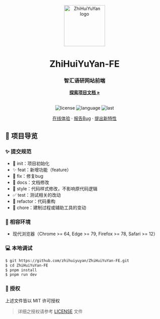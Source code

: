 <div align="center">
  <img width="130" src="https://github.com/zhihuiyuyan/ZhiHuiYuYan-FE/blob/main/public/images/header/logo.png?raw=true" alt="ZhiHuiYuYan logo">
  <h1 align="center">ZhiHuiYuYan-FE</h1>
  <h3>智汇语研网站前端</h3>
  <a href="https://github.com/zhihuiyuyan/ZhiHuiYuYan-FE"><strong>探索项目文档 »</strong></a>
  <br />
  <br />

  ![license](https://img.shields.io/github/license/zhihuiyuyan/ZhiHuiYuYan-FE)
  ![language](https://img.shields.io/github/languages/top/zhihuiyuyan/ZhiHuiYuYan-FE)
  ![last](https://img.shields.io/github/last-commit/zhihuiyuyan/ZhiHuiYuYan-FE)

  <a href="https://zhihuiyuyan.vercel.app/" target="_blank">在线体验</a>
  ·
  <a href="https://github.com/zhihuiyuyan/ZhiHuiYuYan-FE/issues">报告Bug</a>
  ·
  <a href="https://github.com/zhihuiyuyan/ZhiHuiYuYan-FE/issues">提出新特性</a>
</div>

## 🔖 项目导览

### ✨ 提交规范

- 🎉 init：项目初始化
- ✨ feat：新增功能（feature）
- 🐞 fix：修复bug
- 📃 docs：文档修改
- 🌈 style：代码样式修改，不影响原代码逻辑
- ✅ test：测试相关的改动
- 🔨 refactor：代码重构
- 🔧 chore：建制过程或辅助工具的变动

### 🎯 相容环境

- 现代浏览器（Chrome >= 64, Edge >= 79, Firefox >= 78, Safari >= 12）

### 💻 本地调试

```bash
$ git https://github.com/zhihuiyuyan/ZhiHuiYuYan-FE.git
$ cd ZhiHuiYuYan-FE
$ pnpm install
$ pnpm run dev
```

### 📝 授权

上述文件皆以 MIT 许可授权

> 详细之授权请参考 [LICENSE](LICENSE) 文件

